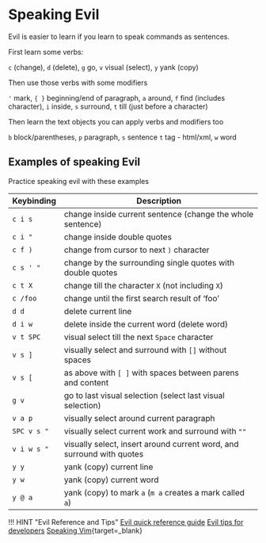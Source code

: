 # Speaking Evil

Evil is easier to learn if you learn to speak commands as sentences.

First learn some verbs:

`c` (change), `d` (delete), `g` go, `v` visual (select), `y` yank (copy)

Then use those verbs with some modifiers

`'` mark, `{ }` beginning/end of paragraph, `a` around, `f` find (includes character), `i` inside, `s` surround, `t` till (just before a character)

Then learn the text objects you can apply verbs and modifiers too

`b` block/parentheses, `p` paragraph, `s` sentence  `t` tag - html/xml, `w` word


## Examples of speaking Evil

Practice speaking evil with these examples

| Keybinding  | Description                                                           |
|-------------|-----------------------------------------------------------------------|
| `c i s`     | change inside current sentence (change the whole sentence)            |
| `c i "`     | change inside double quotes                                           |
| `c f )`     | change from cursor to next `)` character                              |
| `c s ' "`   | change by the surrounding single quotes with double quotes            |
| `c t X`     | change till the character `X` (not including `X`)                     |
| `c /foo`    | change until the first search result of ‘foo’                         |
| `d d`       | delete current line                                                   |
| `d i w`     | delete inside the current word (delete word)                          |
| `v t SPC`   | visual select till the next `Space` character                         |
| `v s ]`     | visually select and surround with `[]` without spaces                 |
| `v s [`     | as above with `[ ]` with spaces between parens and content            |
| `g v`       | go to last visual selection (select last visual selection)            |
| `v a p`     | visually select around current paragraph                              |
| `SPC v s "` | visually select current work and surround with `""`                   |
| `v i w s "` | visually select, insert around current word, and surround with quotes |
| `y y`       | yank (copy) current line                                              |
| `y w`       | yank (copy) current word                                              |
| `y @ a`     | yank (copy) to mark `a` (`m a` creates a mark called `a`)             |


!!! HINT "Evil Reference and Tips"
    [Evil quick reference guide](vim-quick-reference.md)
    [Evil tips for developers](vim-tips-for-developers.md)
    [Speaking Vim](https://stackoverflow.com/questions/1218390/what-is-your-most-productive-shortcut-with-vim/1220118#1220118){target=_blank}
